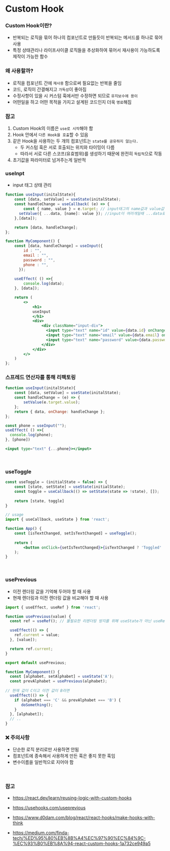 # Custom Hook

### Custom Hook이란?

- 반복되는 로직을 묶어 하나의 컴포넌트로 만들듯이 반복되는 메서드를 하나로 묶어 사용
- 특정 상태관리나 라이프사이클 로직들을 추상화하여 묶어서 재사용이 가능하도록 제작이 가능한 함수

### 왜 사용할까?

- 로직을 컴포넌트 간에 `재사용` 함으로써 필요없는 반복을 줄임
- 코드, 로직이 간결해지고 `가독성`이 좋아짐
- 수정사항이 있을 시 커스텀 훅에서만 수정하면 되므로 `유지보수에 용이`
- 어떤일을 하고 어떤 목적을 가지고 설계된 코드인지 더욱 `명료`해짐

### 참고

1. Custom Hook의 이름은 `use로 시작`해야 함
2. Hook 안에서 `다른 Hook을 호출`할 수 있음
3. 같은 Hook을 사용하는 두 개의 컴포넌트는 `state를 공유하지 않는다.`
    - 두 커스텀 훅은 서로 호출되는 위치와 타이밍이 다름
    - 따라서 서로 다른 스코프(유효범위)를 생성하기 때문에 완전히 `독립적`으로 작동
4. 초기값을 파라미터로 넘겨주는게 일반적

### useInpt

- input 태그 상태 관리

```jsx
function useInput(initalState){
    const [data, setValue] = useState(initalState);
    const handleChange = useCallback( (e) => {
    	const { name, value } = e.target; // input태그의 name값과 value값 불러옴
	  setValue({ ...data, [name]: value }); //input이 여러개일때 ...data로 상태관리
    },[data]);

    return [data, handleChange];
};
```

```jsx
function MyComponent() {
    const [data, handleChange] = useInput({
        id : "",
        email : "",
        password : "",
        phone : "",
      });
  
    useEffect( () =>{
        console.log(data);
    }, [data]);

    return (
        <>	
            <h1>
	        useInput
            </h1>
            <div>
                <div className="input-div">
                  <input type="text" name="id" value={data.id} onChange={handleChange}></input>
                  <input type="text" name="email" value={data.email} onChange={handleChange}></input>
                  <input type="text" name="password" value={data.password} onChange={handleChange}></input>
                </div>
            </div>
        </>
    )
};
```

### 스프레드 연산자를 통해 리팩토링

```jsx
function useInput(initalState){
    const [data, setValue] = useState(initalState);
    const handleChange = (e) => {
        setValue(e.target.value); 
    };
    return { data, onChange: handleChange };
};
```

```jsx
const phone = useInput("");
useEffect( () =>{
  console.log(phone);
}, [phone])

<input type="text" {...phone}></input>
```
<br>

### useToggle

```jsx
const useToggle = (initialState = false) => {
    const [state, setState] = useState(initialState);
    const toggle = useCallback(() => setState(state => !state), []);
    
    return [state, toggle]
}

// usage
import { useCallback, useState } from 'react';

function App() {
    const [isTextChanged, setIsTextChanged] = useToggle();
    
    return (
        <button onClick={setIsTextChanged}>{isTextChanged ? 'Toggled' : 'Click to Toggle'}</button>
    );
}
```

<br>

### usePrevious

- 이전 렌더링 값을 기억해 두어야 할 때 사용
- 현재 렌더링과 이전 렌더링 값을 비교해야 할 때 사용

```jsx
import { useEffect, useRef } from 'react';

function usePrevious(value) {
  const ref = useRef(); // 불필요한 리렌더링 방지를 위해 useState가 아닌 useRef

  useEffect(() => {
    ref.current = value;
  }, [value]); 

  return ref.current;
}

export default usePrevious;
```

```jsx
function MyComponent() {
  const [alphabet, setAlphabet] = useState('A');
  const prevAlphabet = usePrevious(alphabet);
  
// 현재 값이 C이고 이전 값이 B라면
  useEffect(() => {
    if (alphabet === 'C' && prevAlphabet === 'B') {
       doSomething();
    }
  }, [alphabet]);
  // ..
}
```

### ❌ 주의사항

- 단순한 로직 분리로만 사용하면 안됨
- 컴포넌트에 종속해서 사용하게 만든 훅은 좋지 못한 훅임
- 변수이름을 일반적으로 지어야 함

<br>

### 참고

- https://react.dev/learn/reusing-logic-with-custom-hooks

- https://usehooks.com/useprevious

- https://www.d0dam.com/blog/react/react-hooks/make-hooks-with-think

- https://medium.com/finda-tech/%ED%95%80%EB%8B%A4%EC%97%90%EC%84%9C-%EC%93%B0%EB%8A%94-react-custom-hooks-1a732ce949a5

